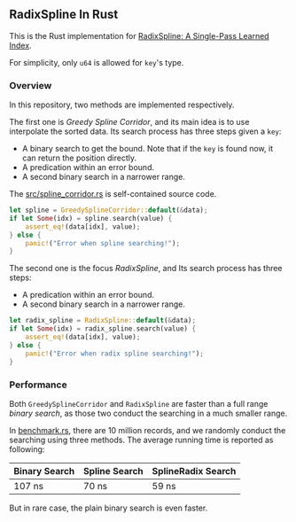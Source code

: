 ## RadixSpline In Rust
This is the Rust implementation for [RadixSpline: A Single-Pass Learned Index](https://github.com/learnedsystems/RadixSpline).

For simplicity, only `u64` is allowed for `key`'s type.

### Overview
In this repository, two methods are implemented respectively. 

The first one is *Greedy Spline Corridor*, and its main idea is to use interpolate the sorted data. Its search process has three steps given a `key`:

- A binary search to get the bound. Note that if the `key` is found now, it can return the position directly.
- A predication within an error bound.
- A second binary search in a narrower range.

The [src/spline_corridor.rs](src/spline_corridor.rs) is self-contained source code.


```rust
let spline = GreedySplineCorridor::default(&data);
if let Some(idx) = spline.search(value) {
    assert_eq!(data[idx], value);
} else {
    panic!("Error when spline searching!");
}
```

The second one is the focus *RadixSpline*, and Its search process has three steps:

- A predication within an error bound.
- A second binary search in a narrower range.

```rust
let radix_spline = RadixSpline::default(&data);
if let Some(idx) = radix_spline.search(value) {
    assert_eq!(data[idx], value);
} else {
    panic!("Error when radix spline searching!");
}
```

### Performance
Both `GreedySplineCorridor` and `RadixSpline` are faster than a full range *binary search*, as those two conduct the searching in a much smaller range.

In [benchmark.rs](src/bin/benchmark.rs), there are 10 million records, and we randomly conduct the searching using three methods. The average running time is reported as following:

| Binary Search | Spline Search | SplineRadix Search |
| ------------- | ------------- | ------------------ |
| 107 ns        | 70 ns         | 59 ns              |

But in rare case, the plain binary search is even faster.